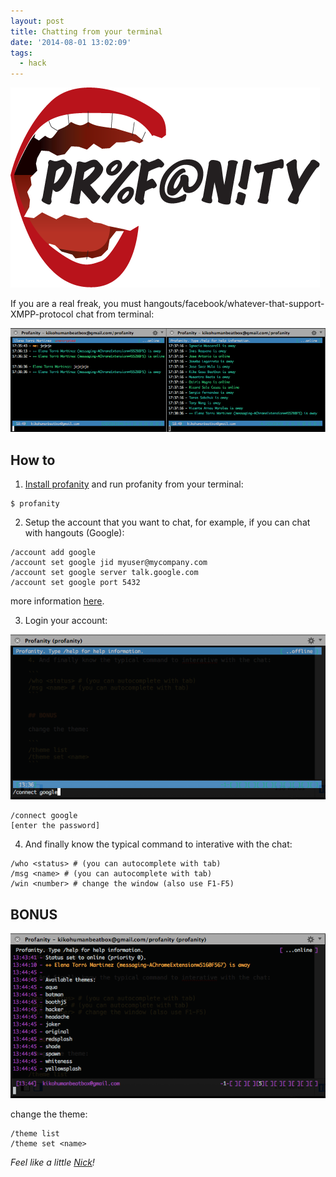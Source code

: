 ```yaml
---
layout: post
title: Chatting from your terminal
date: '2014-08-01 13:02:09'
tags:
  - hack
---
```


![](/images/chatting-from-your-terminal/imagesprofanity_logo.png)

If you are a real freak, you must hangouts/facebook/whatever-that-support-XMPP-protocol chat from terminal:

![](/images/chatting-from-your-terminal/lehabal.png)

## How to

1) [Install profanity](http://www.profanity.im/install.html#manual) and run profanity from your terminal:

```
$ profanity
```

2) Setup the account that you want to chat, for example, if you can chat with hangouts (Google):

```
/account add google
/account set google jid myuser@mycompany.com
/account set google server talk.google.com
/account set google port 5432
```

more information [here](http://www.profanity.im/reference.html#account).

3) Login your account:

![](/images/chatting-from-your-terminal/vdk8t5f.png)

```
/connect google
[enter the password]
```

4. And finally know the typical command to interative with the chat:

```
/who <status> # (you can autocomplete with tab)
/msg <name> # (you can autocomplete with tab)
/win <number> # change the window (also use F1-F5)
```


## BONUS

![](/images/chatting-from-your-terminal/gbdar9e.png)

change the theme:

```
/theme list
/theme set <name>
```


*Feel like a little [Nick](https://www.linkedin.com/profile/view?id=209160420)!*
